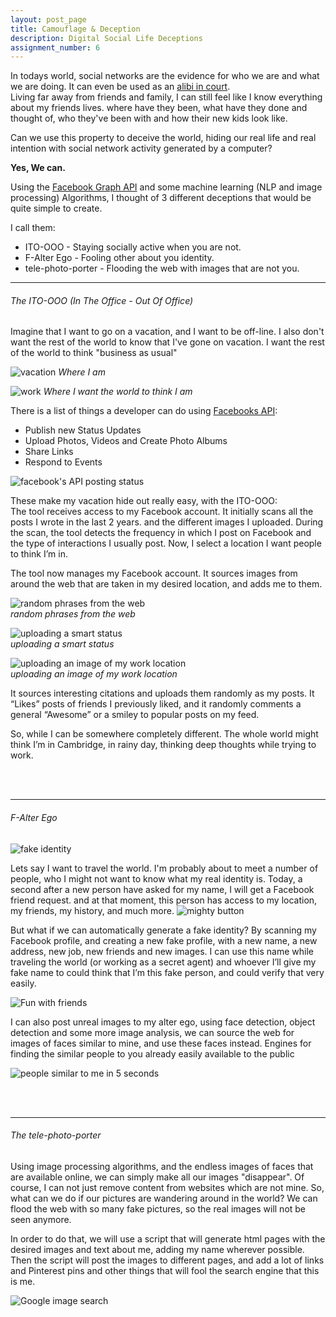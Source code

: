 ```yaml
---
layout: post_page
title: Camouflage & Deception
description: Digital Social Life Deceptions
assignment_number: 6
---
```

In todays world, social networks are the evidence for who we are and what we are doing. It can even be used as an [alibi in court](http://mashable.com/2009/11/11/facebook-alibi/#TuJfpRxIriqw).  
Living far away from friends and family, I can still feel like I know everything about my friends lives. where have they been, what have they done and thought of, who they've been with and how their new kids look like.

Can we use this property to deceive the world, hiding our real life and real intention with social network activity generated by a computer?

**Yes, We can.**

Using the [Facebook Graph API](https://developers.facebook.com/docs/graph-api) and some machine learning (NLP and image processing) Algorithms, I thought of 3 different deceptions that would be quite simple to create.  
  
I call them:
* ITO-OOO - Staying socially active when you are not.
* F-Alter Ego - Fooling other about you identity.
* tele-photo-porter - Flooding the web with images that are not you.  
  
<hr>

###### The ITO-OOO (In The Office - Out Of Office)
Imagine that I want to go on a vacation, and I want to be off-line. I also don't want the rest of the world to know that I've gone on vacation. I want the rest of the world to think "business as usual"

![vacation]({{site.baseurl}}/img/deception/Tropical-Vacation.jpg) 
*Where I am*

![work]({{site.baseurl}}/img/deception/work.jpg) 
*Where I want the world to think I am*

There is a list of things a developer can do using [Facebooks API](https://developers.facebook.com/docs/graph-api/common-scenarios):  

* Publish new Status Updates  
* Upload Photos, Videos and Create Photo Albums  
* Share Links  
* Respond to Events  

![facebook's API posting status]({{site.baseurl}}/img/deception/facebook_api.png) 


These make my vacation hide out really easy, with the ITO-OOO:  
The tool receives access to my Facebook account. It initially scans all the posts I wrote in the last 2 years. and the different images I uploaded. During the scan, the tool detects the frequency in which I post on Facebook and the type of interactions I usually post.
Now, I select a location I want people to think I’m in.

The tool now manages my Facebook account. It sources images from around the web that are taken in my desired location, and adds me to them.   
  

![random phrases from the web]({{site.baseurl}}/img/deception/smart_phrases.png)  
*random phrases from the web*
  

    
![uploading a smart status]({{site.baseurl}}/img/deception/status.png)     
*uploading a smart status*
  
  

![uploading an image of my work location]({{site.baseurl}}/img/deception/posting_photo.png)   
*uploading an image of my work location*

It sources interesting citations and uploads them randomly as my posts.
It “Likes” posts of friends I previously liked, and it randomly comments a general “Awesome” or a smiley to popular posts on my feed.  

So, while I can be somewhere completely different. The whole world might think I’m in Cambridge, in rainy day, thinking deep thoughts while trying to work.


<br/>
<br/>
<hr>

###### F-Alter Ego  

![fake identity]({{site.baseurl}}/img/deception/fake_identity.jpg)   
  
Lets say I want to travel the world. I'm probably about to meet a number of people, who I might not want to know what my real identity is.
Today, a second after a new person have asked for my name, I will get a Facebook friend request. and at that moment, this person has access to my location, my friends, my history, and much more.
![mighty button]({{site.baseurl}}/img/deception/add_as_friend.jpg)  


But what if we can automatically generate a fake identity?
By scanning my Facebook profile, and creating a new fake profile, with a new name, a new address, new job, new friends and new images.
I can use this name while traveling the world (or working as a secret agent) and whoever I’ll give my fake name to could think that I’m this fake person, and could verify that very easily.

![Fun with friends]({{site.baseurl}}/img/deception/alter_ego.jpg)

I can also post unreal images to my alter ego, using face detection, object detection and some more image analysis, we can source the web for images of faces similar to mine, and use these faces instead.
Engines for finding the similar people to you already easily available to the public
  
![people similar to me in 5 seconds]({{site.baseurl}}/img/deception/similar_to_me.png)

<br/>
<br/>
<hr>

###### The tele-photo-porter
Using image processing algorithms, and the endless images of faces that are available online, we can simply make all our images "disappear".
Of course, I can not just remove content from websites which are not mine. So, what can we do if our pictures are wandering around in the world? We can flood the web with so many fake pictures, so the real images will not be seen anymore.

In order to do that, we will use a script that will generate html pages with the desired images and text about me, adding my name wherever possible.
Then the script will post the images to different pages, and add a lot of links and Pinterest pins and other things that will fool the search engine that this is me.

![Google image search]({{site.baseurl}}/img/deception/google_images.jpg)
